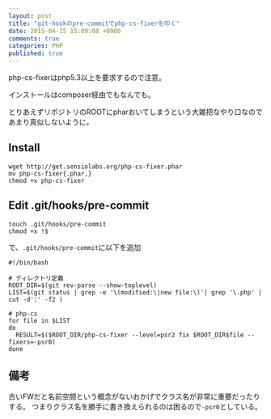 ```yaml
---
layout: post
title: "git-hookのpre-commitでphp-cs-fixerを叩く"
date: 2015-04-15 15:09:08 +0900 
comments: true
categories: PHP
published: true
---
```


php-cs-fixerはphp5.3以上を要求するので注意。

インストールはcomposer経由でもなんでも。

とりあえずリポジトリのROOTにpharおいてしまうという大雑把なやり口なのであまり真似しないように。

## Install

```
wget http://get.sensiolabs.org/php-cs-fixer.phar
mv php-cs-fixer{.phar,}
chmod +x php-cs-fixer
```

## Edit .git/hooks/pre-commit

```
touch .git/hooks/pre-commit
chmod +x !$
```

で、`.git/hooks/pre-commit`に以下を追加

```
#!/bin/bash

# ディレクトリ定義
ROOT_DIR=$(git rev-parse --show-toplevel)
LIST=$(git status | grep -e '\(modified:\|new file:\)'| grep '\.php' | cut -d':' -f2 )

# php-cs
for file in $LIST
do
  RESULT=$($ROOT_DIR/php-cs-fixer --level=psr2 fix $ROOT_DIR$file --fixers=-psr0)
done
```

## 備考

古いFWだと名前空間という概念がないおかげでクラス名が非常に重要だったりする。
つまりクラス名を勝手に書き換えられるのは困るので`-psr0`としている。
